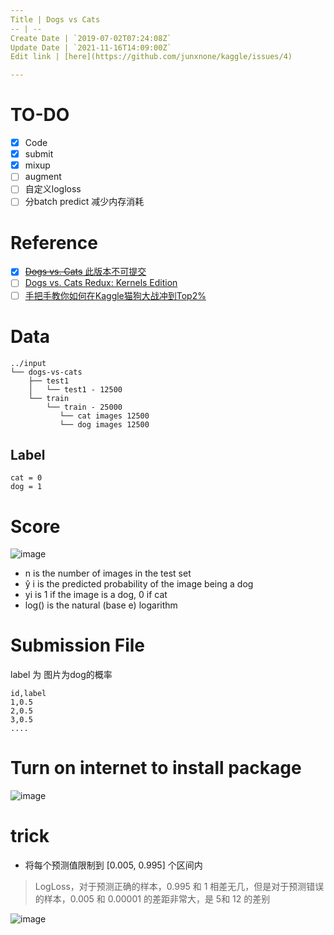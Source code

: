 ```yaml
---
Title | Dogs vs Cats
-- | --
Create Date | `2019-07-02T07:24:08Z`
Update Date | `2021-11-16T14:09:00Z`
Edit link | [here](https://github.com/junxnone/kaggle/issues/4)

---
```

# TO-DO
- [x] Code
- [x] submit
- [x] mixup
- [ ] augment
- [ ] 自定义logloss
- [ ] 分batch predict 减少内存消耗

# Reference
- [x] [~~Dogs vs. Cats~~ 此版本不可提交](https://www.kaggle.com/c/dogs-vs-cats/)
- [ ] [Dogs vs. Cats Redux: Kernels Edition](https://www.kaggle.com/c/dogs-vs-cats-redux-kernels-edition)
- [ ] [手把手教你如何在Kaggle猫狗大战冲到Top2%](https://ypw.io/dogs-vs-cats-2/#more)

# Data
```
../input
└── dogs-vs-cats
    ├── test1
    │   └── test1 - 12500
    └── train
        └── train - 25000 
           └── cat images 12500
           └── dog images 12500
```
## Label
```
cat = 0
dog = 1
```
# Score
![image](https://user-images.githubusercontent.com/2216970/68277561-69577100-00aa-11ea-82da-a025b2d164de.png)

- n is the number of images in the test set
- ŷ i is the predicted probability of the image being a dog
- yi is 1 if the image is a dog, 0 if cat
- log() is the natural (base e) logarithm


# Submission File
label 为 图片为dog的概率

```
id,label
1,0.5
2,0.5
3,0.5
....
```

# Turn on internet to install package
![image](https://user-images.githubusercontent.com/2216970/68067727-95ab7e80-fd86-11e9-82c7-b12d8d795c86.png)


# trick
- 将每个预测值限制到 [0.005, 0.995] 个区间内
>  LogLoss，对于预测正确的样本，0.995 和 1 相差无几，但是对于预测错误的样本，0.005 和 0.00001 的差距非常大，是 5和 12 的差别

![image](https://user-images.githubusercontent.com/2216970/69119261-f64df180-0ad0-11ea-9b0a-1f6b3fdb160d.png)

